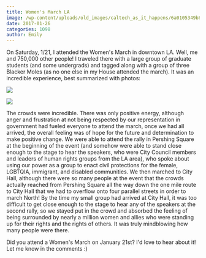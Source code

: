 ```yaml
---
title: Women's March LA
image: /wp-content/uploads/old_images/caltech_as_it_happens/6a0105349b8251970b01b7c8ccac2a970b.jpg
date: 2017-01-26
categories: 1098
author: Emily
---
```


On Saturday, 1/21, I attended the Women's March in downtown LA. Well, me and 750,000 other people! I traveled there with a large group of graduate students (and some undergrads) and tagged along with a group of three Blacker Moles (as no one else in my House attended the march). It was an incredible experience, best summarized with photos:


![](/old_images/caltech_as_it_happens/6a0105349b8251970b01bb096fdb2f970d.jpg)


![](/old_images/caltech_as_it_happens/6a0105349b8251970b01bb096fdb34970d.jpg)

The crowds were incredible. There was only positive energy, although anger and frustration at not being respected by our representation in government had fueled everyone to attend the march, once we had all arrived, the overall feeling was of hope for the future and determination to make positive change. We were able to attend the rally in Pershing Square at the beginning of the event (and somehow were able to stand close enough to the stage to hear the speakers, who were City Council members and leaders of human rights groups from the LA area), who spoke about using our power as a group to enact civil protections for the female, LGBTQIA, immigrant, and disabled communities. We then marched to City Hall, although there were so many people at the event that the crowds actually reached from Pershing Square all the way down the one mile route to City Hall that we had to overflow onto four parallel streets in order to march North! By the time my small group had arrived at City Hall, it was too difficult to get close enough to the stage to hear any of the speakers at the second rally, so we stayed put in the crowd and absorbed the feeling of being surrounded by nearly a million women and allies who were standing up for their rights and the rights of others. It was truly mindblowing how many people were there.

Did you attend a Women's March on January 21st? I'd love to hear about it! Let me know in the comments :)
